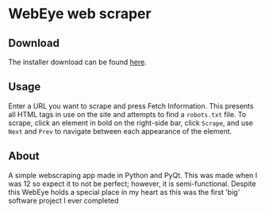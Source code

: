 # WebEye web scraper
## Download
The installer download can be found [here](https://github.com/thefivesixfive/webeye/tree/master/webeye-1.0.0/).
## Usage
Enter a URL you want to scrape and press Fetch Information. This presents all HTML tags in use on the site and attempts to find a `robots.txt` file. To scrape, click an element in bold on the right-side bar, click `Scrape`, and use `Next` and `Prev` to navigate between each appearance of the element.
## About
A simple webscraping app made in Python and PyQt. This was made when I was 12 so expect it to not be perfect; however, it is semi-functional. Despite this WebEye holds a special place in my heart as this was the first 'big' software project I ever completed

